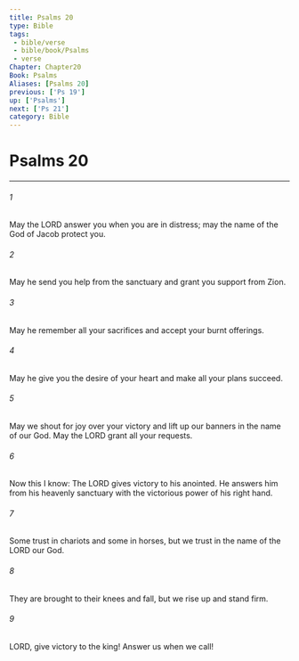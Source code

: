 ```yaml
---
title: Psalms 20
type: Bible
tags:
 - bible/verse
 - bible/book/Psalms
 - verse
Chapter: Chapter20
Book: Psalms
Aliases: [Psalms 20]
previous: ['Ps 19']
up: ['Psalms']
next: ['Ps 21']
category: Bible
---
```

# Psalms 20

***


###### 1 
May the LORD answer you when you are in distress; may the name of the God of Jacob protect you. 

###### 2 
May he send you help from the sanctuary and grant you support from Zion. 

###### 3 
May he remember all your sacrifices and accept your burnt offerings. 

###### 4 
May he give you the desire of your heart and make all your plans succeed. 

###### 5 
May we shout for joy over your victory and lift up our banners in the name of our God. May the LORD grant all your requests. 

###### 6 
Now this I know: The LORD gives victory to his anointed. He answers him from his heavenly sanctuary with the victorious power of his right hand. 

###### 7 
Some trust in chariots and some in horses, but we trust in the name of the LORD our God. 

###### 8 
They are brought to their knees and fall, but we rise up and stand firm. 

###### 9 
LORD, give victory to the king! Answer us when we call! 
